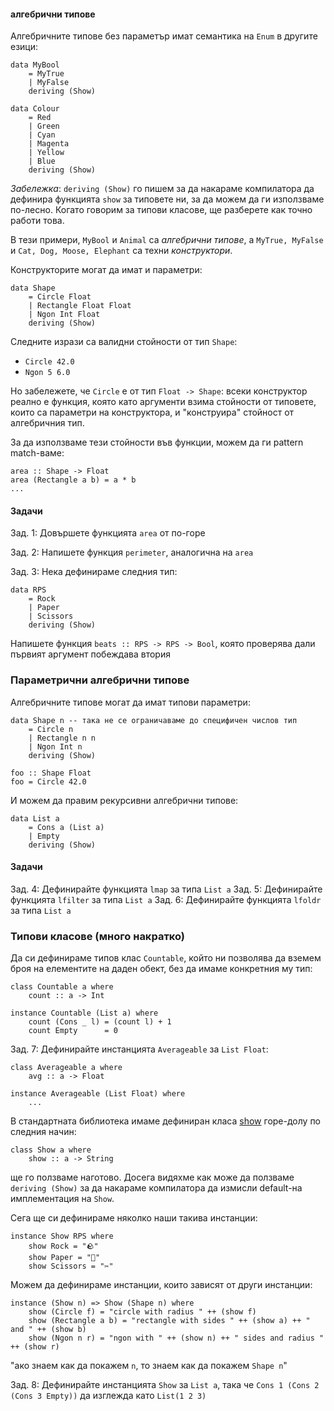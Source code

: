 #### алгебрични типове

Алгебричните типове без параметър имат семантика на `Enum` в другите езици:

```
data MyBool
    = MyTrue
    | MyFalse
    deriving (Show)
```

```
data Colour
    = Red
    | Green
    | Cyan
    | Magenta
    | Yellow
    | Blue
    deriving (Show)
```

*Забележка*: `deriving (Show)` го пишем за да накараме компилатора да дефинира
функцията `show` за типовете ни, за да можем да ги използваме
по-лесно. Когато говорим за типови класове, ще разберете как точно работи това.

В тези примери, `MyBool` и `Animal` са *алгебрични типове*, а `MyTrue, MyFalse` и
`Cat, Dog, Moose, Elephant` са техни *конструктори*.

Конструкторите могат да имат и параметри:

```
data Shape
    = Circle Float
    | Rectangle Float Float
    | Ngon Int Float
    deriving (Show)
```

Следните изрази са валидни стойности от тип `Shape`:

- `Circle 42.0`
- `Ngon 5 6.0`

Но забележете, че `Circle` е от тип `Float -> Shape`: всеки конструктор реално
е функция, която като аргументи взима стойности от типовете, които са параметри
на конструктора, и "конструира" стойност от алгебричния тип.

За да използваме тези стойности във функции, можем да ги pattern match-ваме:

```
area :: Shape -> Float
area (Rectangle a b) = a * b
...
```

#### Задачи

Зад\. 1: Довършете функцията `area` от по-горе

Зад\. 2: Напишете функция `perimeter`, аналогична на `area`

Зад\. 3: Нека дефинираме следния тип:

```
data RPS
    = Rock
    | Paper
    | Scissors
    deriving (Show)
```
Напишете функция `beats :: RPS -> RPS -> Bool`, която проверява дали първият
аргумент побеждава втория

### Параметрични алгебрични типове

Алгебричните типове могат да имат типови параметри:

```
data Shape n -- така не се ограничаваме до специфичен числов тип
    = Circle n
    | Rectangle n n
    | Ngon Int n
    deriving (Show)

foo :: Shape Float
foo = Circle 42.0
```

И можем да правим рекурсивни алгебрични типове:

```
data List a
    = Cons a (List a)
    | Empty
    deriving (Show)
```

#### Задачи

Зад\. 4: Дефинирайте функцията `lmap` за типа `List a`
Зад\. 5: Дефинирайте функцията `lfilter` за типа `List a`
Зад\. 6: Дефинирайте функцията `lfoldr` за типа `List a`

### Типови класове (много накратко)

Да си дефинираме типов клас `Countable`, който ни позволява да вземем броя на
елементите на даден обект, без да имаме конкретния му тип:

```
class Countable a where
    count :: a -> Int

instance Countable (List a) where
    count (Cons _ l) = (count l) + 1
    count Empty      = 0
```

Зад\. 7: Дефинирайте инстанцията `Averageable` за `List Float`:
```
class Averageable a where
    avg :: a -> Float

instance Averageable (List Float) where
    ...
```

В стандартната библиотека имаме дефиниран класа
[show](https://hackage.haskell.org/package/base-4.16.0.0/docs/src/GHC.Show.html#Show)
горе-долу по следния начин:
```
class Show a where
    show :: a -> String
```
ще го ползваме наготово. Досега видяхме как може да ползваме `deriving (Show)`
за да накараме компилатора да измисли default-на имплементация на `Show`.

Сега ще си дефинираме няколко наши такива инстанции:

```
instance Show RPS where
    show Rock = "🪨"
    show Paper = "🧻"
    show Scissors = "✂️"
```

Можем да дефинираме инстанции, които зависят от други инстанции:

```
instance (Show n) => Show (Shape n) where
    show (Circle f) = "circle with radius " ++ (show f)
    show (Rectangle a b) = "rectangle with sides " ++ (show a) ++ " and " ++ (show b)
    show (Ngon n r) = "ngon with " ++ (show n) ++ " sides and radius " ++ (show r)
```
"ако знаем как да покажем `n`, то знаем как да покажем `Shape n`"

Зад\. 8: Дефинирайте инстанцията `Show` за `List a`, така че
`Cons 1 (Cons 2 (Cons 3 Empty))` да изглежда като `List(1 2 3)`
